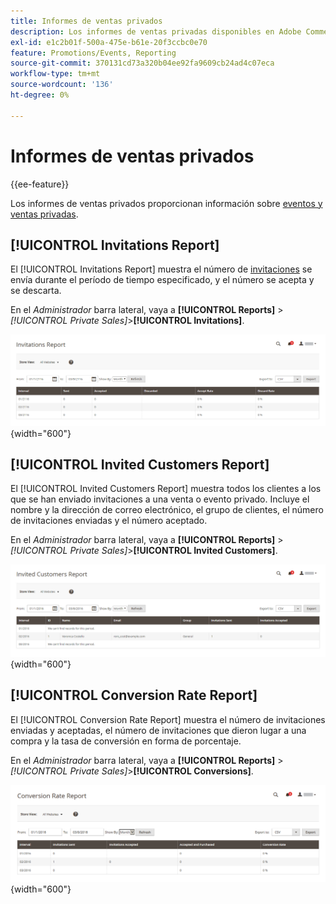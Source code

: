 ```yaml
---
title: Informes de ventas privados
description: Los informes de ventas privadas disponibles en Adobe Commerce proporcionan información útil sobre eventos y ventas privadas.
exl-id: e1c2b01f-500a-475e-b61e-20f3ccbc0e70
feature: Promotions/Events, Reporting
source-git-commit: 370131cd73a320b04ee92fa9609cb24ad4c07eca
workflow-type: tm+mt
source-wordcount: '136'
ht-degree: 0%

---
```


# Informes de ventas privados

{{ee-feature}}

Los informes de ventas privados proporcionan información sobre [eventos y ventas privadas](../merchandising-promotions/events-private-sales.md).

## [!UICONTROL Invitations Report]

El [!UICONTROL Invitations Report] muestra el número de [invitaciones](../merchandising-promotions/invitations.md) se envía durante el período de tiempo especificado, y el número se acepta y se descarta.

En el _Administrador_ barra lateral, vaya a **[!UICONTROL Reports]** > _[!UICONTROL Private Sales]_>**[!UICONTROL Invitations]**.

![Informe de invitaciones](./assets/private-sales-invitations.png){width="600"}

## [!UICONTROL Invited Customers Report]

El [!UICONTROL Invited Customers Report] muestra todos los clientes a los que se han enviado invitaciones a una venta o evento privado. Incluye el nombre y la dirección de correo electrónico, el grupo de clientes, el número de invitaciones enviadas y el número aceptado.

En el _Administrador_ barra lateral, vaya a **[!UICONTROL Reports]** > _[!UICONTROL Private Sales]_>**[!UICONTROL Invited Customers]**.

![Informe de clientes invitados](./assets/private-sales-invited-customers.png){width="600"}

## [!UICONTROL Conversion Rate Report]

El [!UICONTROL Conversion Rate Report] muestra el número de invitaciones enviadas y aceptadas, el número de invitaciones que dieron lugar a una compra y la tasa de conversión en forma de porcentaje.

En el _Administrador_ barra lateral, vaya a **[!UICONTROL Reports]** > _[!UICONTROL Private Sales]_>**[!UICONTROL Conversions]**.

![Informe de tasa de conversión](./assets/private-sales-conversions.png){width="600"}
